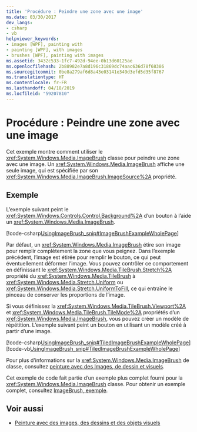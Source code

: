 ```yaml
---
title: 'Procédure : Peindre une zone avec une image'
ms.date: 03/30/2017
dev_langs:
- csharp
- vb
helpviewer_keywords:
- images [WPF], painting with
- painting [WPF], with images
- brushes [WPF], painting with images
ms.assetid: 3432c533-1fc7-492d-94ee-0b13d60125ae
ms.openlocfilehash: 2b88982e7a8d196c31869dc74aac636d78f68386
ms.sourcegitcommit: 0be8a279af6d8a43e03141e349d3efd5d35f8767
ms.translationtype: HT
ms.contentlocale: fr-FR
ms.lasthandoff: 04/18/2019
ms.locfileid: "59207810"
---
```

# <a name="how-to-paint-an-area-with-an-image"></a>Procédure : Peindre une zone avec une image
Cet exemple montre comment utiliser le <xref:System.Windows.Media.ImageBrush> classe pour peindre une zone avec une image. Un <xref:System.Windows.Media.ImageBrush> affiche une seule image, qui est spécifiée par son <xref:System.Windows.Media.ImageBrush.ImageSource%2A> propriété.  
  
## <a name="example"></a>Exemple  
 L’exemple suivant peint le <xref:System.Windows.Controls.Control.Background%2A> d’un bouton à l’aide un <xref:System.Windows.Media.ImageBrush>.  
  
 [!code-csharp[UsingImageBrush_snip#ImageBrushExampleWholePage](~/samples/snippets/csharp/VS_Snippets_Wpf/UsingImageBrush_snip/CSharp/PaintingWithImagesExample.cs#imagebrushexamplewholepage)]  
  
 Par défaut, un <xref:System.Windows.Media.ImageBrush> étire son image pour remplir complètement la zone que vous peignez. Dans l’exemple précédent, l’image est étirée pour remplir le bouton, ce qui peut éventuellement déformer l’image. Vous pouvez contrôler ce comportement en définissant le <xref:System.Windows.Media.TileBrush.Stretch%2A> propriété du <xref:System.Windows.Media.TileBrush> à <xref:System.Windows.Media.Stretch.Uniform> ou <xref:System.Windows.Media.Stretch.UniformToFill>, ce qui entraîne le pinceau de conserver les proportions de l’image.  
  
 Si vous définissez la <xref:System.Windows.Media.TileBrush.Viewport%2A> et <xref:System.Windows.Media.TileBrush.TileMode%2A> propriétés d’un <xref:System.Windows.Media.ImageBrush>, vous pouvez créer un modèle de répétition. L’exemple suivant peint un bouton en utilisant un modèle créé à partir d’une image.  
  
 [!code-csharp[UsingImageBrush_snip#TiledImageBrushExampleWholePage](~/samples/snippets/csharp/VS_Snippets_Wpf/UsingImageBrush_snip/CSharp/TiledImageBrushExample.cs#tiledimagebrushexamplewholepage)]
 [!code-vb[UsingImageBrush_snip#TiledImageBrushExampleWholePage](~/samples/snippets/visualbasic/VS_Snippets_Wpf/UsingImageBrush_snip/VisualBasic/TiledImageBrushExample.vb#tiledimagebrushexamplewholepage)]  
  
 Pour plus d’informations sur la <xref:System.Windows.Media.ImageBrush> de classe, consultez [peinture avec des Images, de dessin et visuels](painting-with-images-drawings-and-visuals.md).  
  
 Cet exemple de code fait partie d’un exemple plus complet fourni pour la <xref:System.Windows.Media.ImageBrush> classe. Pour obtenir un exemple complet, consultez [ImageBrush, exemple](https://go.microsoft.com/fwlink/?LinkID=160005).  
  
## <a name="see-also"></a>Voir aussi

- [Peinture avec des images, des dessins et des objets visuels](painting-with-images-drawings-and-visuals.md)

